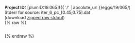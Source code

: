 **Project ID:** [plumID:19.065]({{ '/' | absolute_url }}eggs/19/065/)  
Stderr for source:  iter_6_pc_[0.45,0.75].dat   
(download [zipped raw stdout](iter_6_pc_[0.45,0.75].dat.plumed_master.stdout.txt.zip))  
{% raw %}
<pre>
</pre>
{% endraw %}
